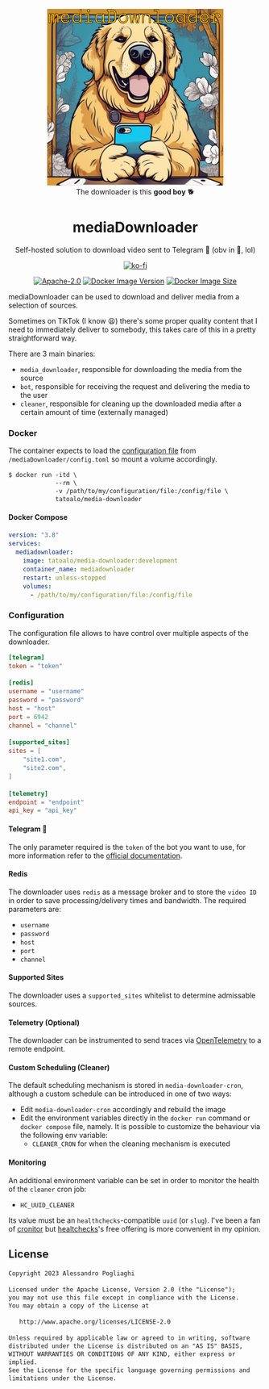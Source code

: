 <div align="center">
  <figure>
    <img 
    src="./assets/logo.png" 
    width="350px">
    <br>
    <figcaption>The downloader is this <b>good boy</b> 🐕</figcaption>
  </figure>

# mediaDownloader

Self-hosted solution to download video sent to Telegram 🤖 (obv in 🦀, lol)

[![ko-fi](https://ko-fi.com/img/githubbutton_sm.svg)](https://ko-fi.com/F1F7ABOVF)

[![Apache-2.0](https://img.shields.io/github/license/tatoalo/mediaDownloader)](https://github.com/tatoalo/mediaDownloader) [![Docker Image Version](https://img.shields.io/docker/v/tatoalo/media-downloader?sort=semver)][hub] [![Docker Image Size](https://img.shields.io/docker/image-size/tatoalo/media-downloader)][hub]

[hub]: https://hub.docker.com/r/tatoalo/media-downloader/

</div>

mediaDownloader can be used to download and deliver media from a selection of sources.

Sometimes on TikTok (I know 😫) there's some proper quality content that I need to immediately deliver to somebody, this takes care of this in a pretty straightforward way.

There are 3 main binaries:

- `media_downloader`, responsible for downloading the media from the source
- `bot`, responsible for receiving the request and delivering the media to the user
- `cleaner`, responsible for cleaning up the downloaded media after a certain amount of time (externally managed)

### Docker

The container expects to load the [configuration file](#configuration) from `/mediaDownloader/config.toml` so mount a volume accordingly.

```
$ docker run -itd \
             --rm \
             -v /path/to/my/configuration/file:/config/file \
             tatoalo/media-downloader
```

#### Docker Compose

```yaml
version: "3.8"
services:
  mediadownloader:
    image: tatoalo/media-downloader:development
    container_name: mediadownloader
    restart: unless-stopped
    volumes:
      - /path/to/my/configuration/file:/config/file
```

### Configuration

The configuration file allows to have control over multiple aspects of the downloader.

```toml
[telegram]
token = "token"

[redis]
username = "username"
password = "password"
host = "host"
port = 6942
channel = "channel"

[supported_sites]
sites = [
    "site1.com",
    "site2.com",
]

[telemetry]
endpoint = "endpoint"
api_key = "api_key"
```

#### Telegram 🤖

The only parameter required is the `token` of the bot you want to use, for more information refer to the [official documentation](https://core.telegram.org/bots/features#botfather).

#### Redis

The downloader uses `redis` as a message broker and to store the `video ID` in order to save processing/delivery times and bandwidth.
The required parameters are:

- `username`
- `password`
- `host`
- `port`
- `channel`

#### Supported Sites

The downloader uses a `supported_sites` whitelist to determine admissable sources.

#### Telemetry (Optional)

The downloader can be instrumented to send traces via [OpenTelemetry](https://opentelemetry.io/) to a remote endpoint.

#### Custom Scheduling (Cleaner)

The default scheduling mechanism is stored in `media-downloader-cron`, although a custom schedule can be introduced in one of two ways:

- Edit `media-downloader-cron` accordingly and rebuild the image
- Edit the environment variables directly in the `docker run` command or `docker compose` file, namely.
  It is possible to customize the behaviour via the following env variable:
  - `CLEANER_CRON` for when the cleaning mechanism is executed

#### Monitoring

An additional environment variable can be set in order to monitor the health of the `cleaner` cron job:

- `HC_UUID_CLEANER`

Its value must be an `healthchecks`-compatible `uuid` (or `slug`).
I've been a fan of [cronitor](https://cronitor.io/) but [healtchecks](https://healthchecks.io/)'s free offering is more convenient in my opinion.

## License

    Copyright 2023 Alessandro Pogliaghi

    Licensed under the Apache License, Version 2.0 (the "License");
    you may not use this file except in compliance with the License.
    You may obtain a copy of the License at

       http://www.apache.org/licenses/LICENSE-2.0

    Unless required by applicable law or agreed to in writing, software
    distributed under the License is distributed on an "AS IS" BASIS,
    WITHOUT WARRANTIES OR CONDITIONS OF ANY KIND, either express or implied.
    See the License for the specific language governing permissions and
    limitations under the License.
